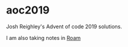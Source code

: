 # aoc2019


Josh Reighley's Advent of code 2019 solutions.  

I am also taking notes in [Roam](https://roamresearch.com/#/app/MWSmech/page/v-5jeR0Cg)
